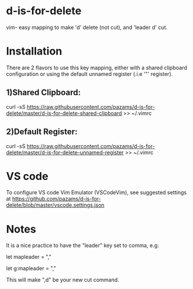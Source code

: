 # d-is-for-delete
vim- easy mapping to make 'd' delete (not cut), and 'leader d' cut.

Installation
============

There are 2 flavors to use this key mapping, either with a shared clipboard configuration or using the default unnamed register (.i.e '"' register).

1)Shared Clipboard:
-----------------

curl -sS https://raw.githubusercontent.com/pazams/d-is-for-delete/master/d-is-for-delete-shared-clipboard >> ~/.vimrc 

2)Default Register:
-----------------

curl -sS https://raw.githubusercontent.com/pazams/d-is-for-delete/master/d-is-for-delete-unnamed-register >> ~/.vimrc


VS code
============

To configure VS code Vim Emulator (VSCodeVim), see suggested settings at https://github.com/pazams/d-is-for-delete/blob/master/vscode.settings.json


Notes
=====

It is a nice practice to have the "leader" key set to comma, e.g:

let mapleader = ","

let g:mapleader = ","

This will make ",d" be your new cut command. 
